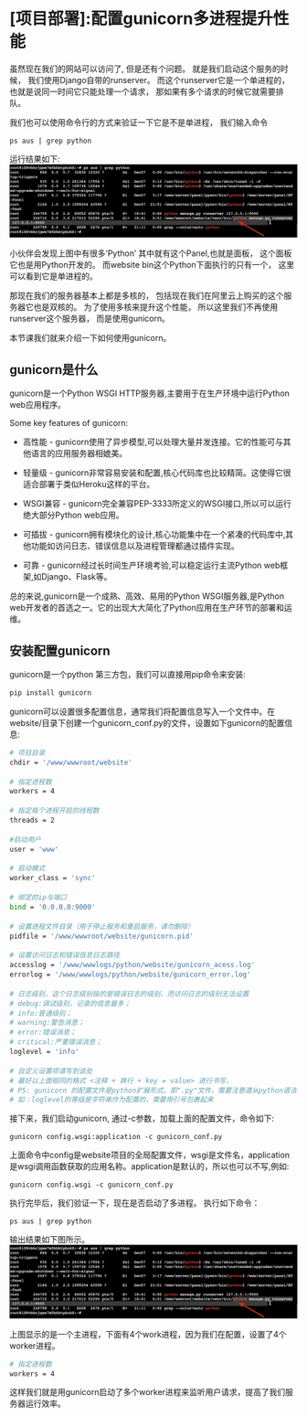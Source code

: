 # [项目部署]:配置gunicorn多进程提升性能


虽然现在我们的网站可以访问了,
但是还有个问题。
就是我们启动这个服务的时候，
我们使用Django自带的runserver。
而这个runserver它是一个单进程的，
也就是说同一时间它只能处理一个请求，
那如果有多个请求的时候它就需要排队。


我们也可以使用命令行的方式来验证一下它是不是单进程，
我们输入命令 
```
ps aus | grep python
```
运行结果如下:
![图51-验证单进程](imgs/图51-验证单进程.png)

小伙伴会发现上图中有很多‘Python’
其中就有这个Panel,也就是面板，
这个面板它也是用Python开发的。
而website bin这个Python下面执行的只有一个，
这里可以看到它是单进程的。

那现在我们的服务器基本上都是多核的，
包括现在我们在阿里云上购买的这个服务器它也是双核的。
为了使用多核来提升这个性能，
所以这里我们不再使用runserver这个服务器，
而是使用gunicorn。

本节课我们就来介绍一下如何使用gunicorn。
<!-- trancate -->

## gunicorn是什么

 gunicorn是一个Python WSGI HTTP服务器,主要用于在生产环境中运行Python web应用程序。

Some key features of gunicorn:

- 高性能 - gunicorn使用了异步模型,可以处理大量并发连接。它的性能可与其他语言的应用服务器相媲美。

- 轻量级 - gunicorn非常容易安装和配置,核心代码库也比较精简。这使得它很适合部署于类似Heroku这样的平台。

- WSGI兼容 - gunicorn完全兼容PEP-3333所定义的WSGI接口,所以可以运行绝大部分Python web应用。

- 可插拔 - gunicorn拥有模块化的设计,核心功能集中在一个紧凑的代码库中,其他功能如访问日志、错误信息以及进程管理都通过插件实现。

- 可靠 - gunicorn经过长时间生产环境考验,可以稳定运行主流Python web框架,如Django、Flask等。

总的来说,gunicorn是一个成熟、高效、易用的Python WSGI服务器,是Python web开发者的首选之一。它的出现大大简化了Python应用在生产环节的部署和运维。

## 安装配置gunicorn

gunicorn是一个python 第三方包，我们可以直接用pip命令来安装:
```bash
pip install gunicorn
```

gunicorn可以设置很多配置信息，通常我们将配置信息写入一个文件中。在website/目录下创建一个gunicorn_conf.py的文件，设置如下gunicorn的配置信息:

```bash title='website/gunicorn_conf.py'
# 项目目录
chdir = '/www/wwwroot/website'

# 指定进程数
workers = 4

# 指定每个进程开启的线程数
threads = 2

#启动用户
user = 'www'

# 启动模式
worker_class = 'sync'

# 绑定的ip与端口
bind = '0.0.0.0:9000'

# 设置进程文件目录（用于停止服务和重启服务，请勿删除）
pidfile = '/www/wwwroot/website/gunicorn.pid'

# 设置访问日志和错误信息日志路径
accesslog = '/www/wwwlogs/python/website/gunicorn_acess.log'
errorlog = '/www/wwwlogs/python/website/gunicorn_error.log'

# 日志级别，这个日志级别指的是错误日志的级别，而访问日志的级别无法设置
# debug:调试级别，记录的信息最多；
# info:普通级别；
# warning:警告消息；
# error:错误消息；
# critical:严重错误消息；
loglevel = 'info' 

# 自定义设置项请写到该处
# 最好以上面相同的格式 <注释 + 换行 + key = value> 进行书写， 
# PS: gunicorn 的配置文件是python扩展形式，即".py"文件，需要注意遵从python语法，
# 如：loglevel的等级是字符串作为配置的，需要用引号包裹起来
```

接下来，我们启动gunicorn, 通过-c参数，加载上面的配置文件，命令如下:
```
gunicorn config.wsgi:application -c gunicorn_conf.py
```   
上面命令中config是website项目的全局配置文件，wsgi是文件名，application是wsgi调用函数获取的应用名称。application是默认的，所以也可以不写,例如:
```
gunicorn config.wsgi -c gunicorn_conf.py
```
执行完毕后，我们验证一下，现在是否启动了多进程。
执行如下命令：
```
ps aus | grep python
```

输出结果如下图所示。
![图51-验证单进程](imgs/图51-验证单进程.png)

上图显示的是一个主进程，下面有4个work进程，因为我们在配置，设置了4个worker进程。
```bash
# 指定进程数
workers = 4
```
这样我们就是用gunicorn启动了多个worker进程来监听用户请求，提高了我们服务器运行效率。



